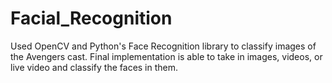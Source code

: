 # Facial_Recognition
Used OpenCV and Python's Face Recognition library to classify images of the Avengers cast. 
Final implementation is able to take in images, videos, or live video and classify the faces in them.
